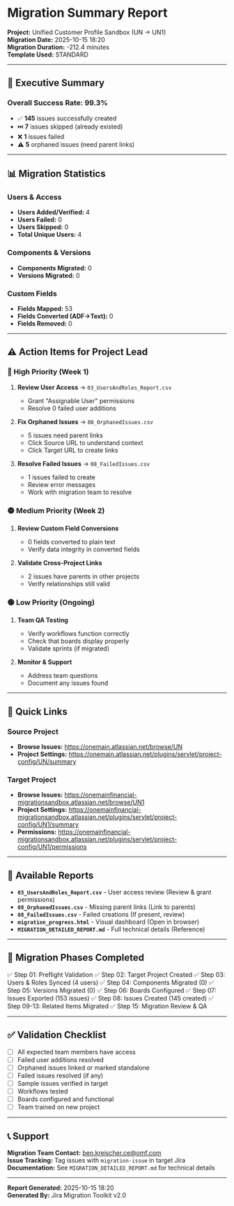 # Migration Summary Report

**Project:** Unified Customer Profile Sandbox (UN → UN1)  
**Migration Date:** 2025-10-15 18:20  
**Migration Duration:** -212.4 minutes  
**Template Used:** STANDARD

---

## 🎯 Executive Summary

### Overall Success Rate: **99.3%**

- ✅ **145** issues successfully created
- ⏭️ **7** issues skipped (already existed)
- ❌ **1** issues failed
- ⚠️ **5** orphaned issues (need parent links)

---

## 📊 Migration Statistics

### Users & Access
- **Users Added/Verified:** 4
- **Users Failed:** 0
- **Users Skipped:** 0
- **Total Unique Users:** 4

### Components & Versions
- **Components Migrated:** 0
- **Versions Migrated:** 0

### Custom Fields
- **Fields Mapped:** 53
- **Fields Converted (ADF→Text):** 0
- **Fields Removed:** 0

---

## ⚠️ Action Items for Project Lead

### 🔴 High Priority (Week 1)
1. **Review User Access** → `03_UsersAndRoles_Report.csv`
   - Grant "Assignable User" permissions
   - Resolve 0 failed user additions

2. **Fix Orphaned Issues** → `08_OrphanedIssues.csv`
   - 5 issues need parent links
   - Click Source URL to understand context
   - Click Target URL to create links

3. **Resolve Failed Issues** → `08_FailedIssues.csv`
   - 1 issues failed to create
   - Review error messages
   - Work with migration team to resolve

### 🟡 Medium Priority (Week 2)
1. **Review Custom Field Conversions**
   - 0 fields converted to plain text
   - Verify data integrity in converted fields

2. **Validate Cross-Project Links**
   - 2 issues have parents in other projects
   - Verify relationships still valid

### 🟢 Low Priority (Ongoing)
1. **Team QA Testing**
   - Verify workflows function correctly
   - Check that boards display properly
   - Validate sprints (if migrated)

2. **Monitor & Support**
   - Address team questions
   - Document any issues found

---

## 🔗 Quick Links

### Source Project
- **Browse Issues:** https://onemain.atlassian.net/browse/UN
- **Project Settings:** https://onemain.atlassian.net/plugins/servlet/project-config/UN/summary

### Target Project
- **Browse Issues:** https://onemainfinancial-migrationsandbox.atlassian.net/browse/UN1
- **Project Settings:** https://onemainfinancial-migrationsandbox.atlassian.net/plugins/servlet/project-config/UN1/summary
- **Permissions:** https://onemainfinancial-migrationsandbox.atlassian.net/plugins/servlet/project-config/UN1/permissions

---

## 📁 Available Reports

- **`03_UsersAndRoles_Report.csv`** - User access review (Review & grant permissions)
- **`08_OrphanedIssues.csv`** - Missing parent links (Link to parents)
- **`08_FailedIssues.csv`** - Failed creations (If present, review)
- **`migration_progress.html`** - Visual dashboard (Open in browser)
- **`MIGRATION_DETAILED_REPORT.md`** - Full technical details (Reference)

---

## 🎯 Migration Phases Completed

✅ Step 01: Preflight Validation
✅ Step 02: Target Project Created
✅ Step 03: Users & Roles Synced (4 users)
✅ Step 04: Components Migrated (0)
✅ Step 05: Versions Migrated (0)
✅ Step 06: Boards Configured
✅ Step 07: Issues Exported (153 issues)
✅ Step 08: Issues Created (145 created)
✅ Step 09-13: Related Items Migrated
✅ Step 15: Migration Review & QA

---

## ✅ Validation Checklist

- [ ] All expected team members have access
- [ ] Failed user additions resolved
- [ ] Orphaned issues linked or marked standalone
- [ ] Failed issues resolved (if any)
- [ ] Sample issues verified in target
- [ ] Workflows tested
- [ ] Boards configured and functional
- [ ] Team trained on new project

---

## 📞 Support

**Migration Team Contact:** ben.kreischer.ce@omf.com  
**Issue Tracking:** Tag issues with `migration-issue` in target Jira  
**Documentation:** See `MIGRATION_DETAILED_REPORT.md` for technical details

---

**Report Generated:** 2025-10-15 18:20  
**Generated By:** Jira Migration Toolkit v2.0


